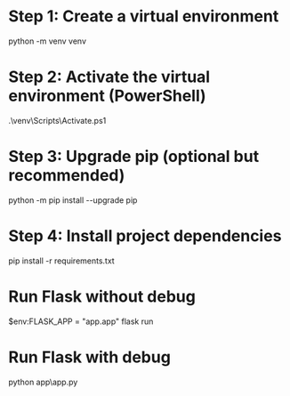 


# Step 1: Create a virtual environment
python -m venv venv

# Step 2: Activate the virtual environment (PowerShell)
.\venv\Scripts\Activate.ps1

# Step 3: Upgrade pip (optional but recommended)
python -m pip install --upgrade pip

# Step 4: Install project dependencies
pip install -r requirements.txt

# Run Flask without debug
$env:FLASK_APP = "app.app"
flask run

# Run Flask with debug
python app\app.py